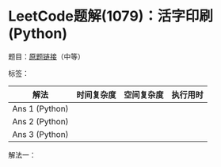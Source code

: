 # LeetCode题解(1079)：活字印刷(Python)

题目：[原题链接](https://leetcode-cn.com/problems/letter-tile-possibilities/)（中等）

标签：

| 解法           | 时间复杂度 | 空间复杂度 | 执行用时 |
| -------------- | ---------- | ---------- | -------- |
| Ans 1 (Python) |            |            |          |
| Ans 2 (Python) |            |            |          |
| Ans 3 (Python) |            |            |          |

解法一：

